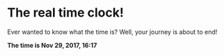 # The real time clock!

Ever wanted to know what the time is? Well, your journey is about to end!

**The time is Nov 29, 2017, 16:17**